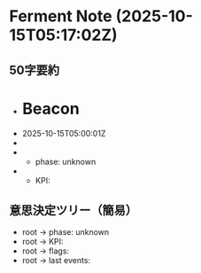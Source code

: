 # Ferment Note (2025-10-15T05:17:02Z)

## 50字要約
- # Beacon
- 2025-10-15T05:00:01Z
- 
- - phase: unknown
- - KPI:

## 意思決定ツリー（簡易）
- root -> phase: unknown
- root -> KPI:
- root -> flags:
- root -> last events:
